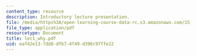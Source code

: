 ```yaml
---
content_type: resource
description: Introductory lecture presentation.
file: /media/https%3A/open-learning-course-data-rc.s3.amazonaws.com/15-301-managerial-psychology-laboratory-fall-2004/eaf42e137dd8dfb74f49d396c97ffe22_lec1_why.pdf
file_type: application/pdf
resourcetype: Document
title: lec1_why.pdf
uid: eaf42e13-7dd8-dfb7-4f49-d396c97ffe22
---
```

